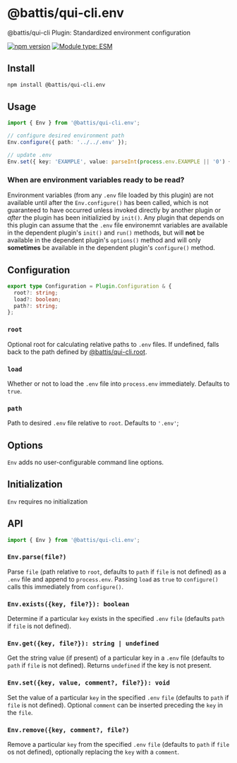 # @battis/qui-cli.env

@battis/qui-cli Plugin: Standardized environment configuration

[![npm version](https://badge.fury.io/js/@battis%2Fqui-cli.env.svg)](https://badge.fury.io/js/@battis%2Fqui-cli.env)
[![Module type: ESM](https://img.shields.io/badge/module%20type-esm-brightgreen)](https://nodejs.org/api/esm.html)

## Install

```sh
npm install @battis/qui-cli.env
```

## Usage

```ts
import { Env } from '@battis/qui-cli.env';

// configure desired environment path
Env.configure({ path: '../../.env' });

// update .env
Env.set({ key: 'EXAMPLE', value: parseInt(process.env.EXAMPLE || '0') + 1 });
```

### When are environment variables ready to be read?

Environment variables (from any `.env` file loaded by this plugin) are not available until after the `Env.configure()` has been called, which is not guaranteed to have occurred unless invoked directly by another plugin or _after_ the plugin has been initializied by `init()`. Any plugin that depends on this plugin can assume that the `.env` file environemnt variables are available in the dependent plugin's `init()` and `run()` methods, but will **not** be available in the dependent plugin's `options()` method and will only **sometimes** be available in the dependent plugin's `configure()` method.

## Configuration

```ts
export type Configuration = Plugin.Configuration & {
  root?: string;
  load?: boolean;
  path?: string;
};
```

### `root`

Optional root for calculating relative paths to `.env` files. If undefined, falls back to the path defined by [@battis/qui-cli.root](https://www.npmjs.com/package/@battis/qui-cli.root).

### `load`

Whether or not to load the `.env` file into `process.env` immediately. Defaults to `true`.

### `path`

Path to desired `.env` file relative to `root`. Defaults to `'.env'`;

## Options

`Env` adds no user-configurable command line options.

## Initialization

`Env` requires no initialization

## API

```ts
import { Env } from '@battis/qui-cli.env';
```

### `Env.parse(file?)`

Parse `file` (path relative to `root`, defaults to `path` if `file` is not defined) as a `.env` file and append to `process.env`. Passing `load` as `true` to `configure()` calls this immediately from `configure()`.

### `Env.exists({key, file?}): boolean`

Determine if a particular `key` exists in the specified `.env` `file` (defaults `path` if `file` is not defined).

### `Env.get({key, file?}): string | undefined`

Get the string value (if present) of a particular key in a `.env` file (defaults to `path` if `file` is not defined). Returns `undefined` if the key is not present.

### `Env.set({key, value, comment?, file?}): void`

Set the value of a particular `key` in the specified `.env` `file` (defaults to `path` if `file` is not defined). Optional `comment` can be inserted preceding the `key` in the `file`.

### `Env.remove({key, comment?, file?)`

Remove a particular `key` from the specified `.env` `file` (defaults to `path` if `file` os not defined), optionally replacing the `key` with a `comment`.
